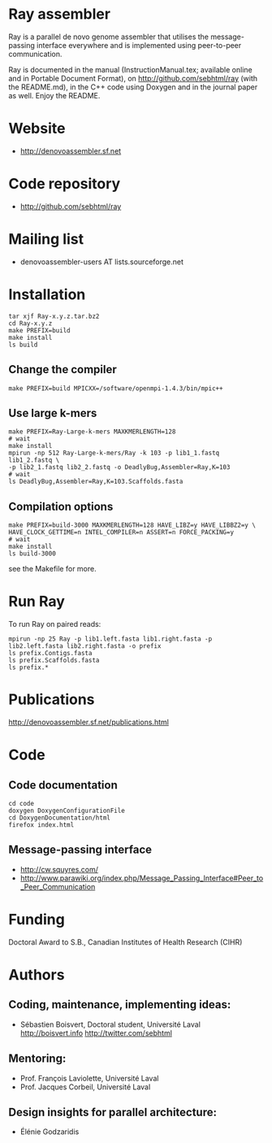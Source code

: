 # Ray assembler

Ray is a parallel de novo genome assembler that utilises the message-passing interface everywhere
and is implemented using peer-to-peer communication.

Ray is documented in the manual (InstructionManual.tex; available
online and in Portable Document Format), 
on 
http://github.com/sebhtml/ray
 (with the README.md), in the 
C++ code using Doxygen and in the journal paper as well.
Enjoy the README.



# Website

- http://denovoassembler.sf.net


# Code repository

- http://github.com/sebhtml/ray

# Mailing list

- denovoassembler-users AT lists.sourceforge.net

# Installation

	tar xjf Ray-x.y.z.tar.bz2
	cd Ray-x.y.z
	make PREFIX=build
	make install
	ls build


## Change the compiler

	make PREFIX=build MPICXX=/software/openmpi-1.4.3/bin/mpic++

## Use large k-mers

	make PREFIX=Ray-Large-k-mers MAXKMERLENGTH=128
	# wait
	make install
	mpirun -np 512 Ray-Large-k-mers/Ray -k 103 -p lib1_1.fastq lib1_2.fastq \
	-p lib2_1.fastq lib2_2.fastq -o DeadlyBug,Assembler=Ray,K=103
	# wait
	ls DeadlyBug,Assembler=Ray,K=103.Scaffolds.fasta

## Compilation options

	make PREFIX=build-3000 MAXKMERLENGTH=128 HAVE_LIBZ=y HAVE_LIBBZ2=y \
	HAVE_CLOCK_GETTIME=n INTEL_COMPILER=n ASSERT=n FORCE_PACKING=y
	# wait
	make install
	ls build-3000

see the Makefile for more.


# Run Ray

To run Ray on paired reads:

	mpirun -np 25 Ray -p lib1.left.fasta lib1.right.fasta -p lib2.left.fasta lib2.right.fasta -o prefix
	ls prefix.Contigs.fasta
	ls prefix.Scaffolds.fasta
	ls prefix.*

# Publications

http://denovoassembler.sf.net/publications.html

# Code

## Code documentation

	cd code
	doxygen DoxygenConfigurationFile
	cd DoxygenDocumentation/html
	firefox index.html


## Message-passing interface

- http://cw.squyres.com/
- http://www.parawiki.org/index.php/Message_Passing_Interface#Peer_to_Peer_Communication

# Funding

Doctoral Award to S.B., Canadian Institutes of Health Research (CIHR)

# Authors


## Coding, maintenance, implementing ideas:

- Sébastien Boisvert, Doctoral student, Université Laval
http://boisvert.info
http://twitter.com/sebhtml


## Mentoring:

- Prof. François Laviolette, Université Laval
- Prof. Jacques Corbeil, Université Laval


## Design insights for parallel architecture:

- Élénie Godzaridis

	
